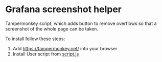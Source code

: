 # Grafana screenshot helper
Tampermonkey script, which adds button to remove overflows so that a screenshot of the whole page can be taken.

To install follow these steps:
1. Add https://tampermonkey.net/ into your browser
2. Install User script from [script.js](https://github.com/pavel-zeman/grafana-screen-button/raw/master/script.js)
